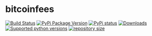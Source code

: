 # bitcoinfees

[![Build Status](https://travis-ci.com/daveusa31/bitcoinfees.svg?branch=master)](https://travis-ci.com/daveusa31/bitcoinfees)
[![PyPi Package Version](https://img.shields.io/pypi/v/bitcoinfees.svg?style=flat-square)](https://pypi.python.org/pypi/bitcoinfees)
[![PyPi status](https://img.shields.io/pypi/status/bitcoinfees.svg?style=flat-square)](https://pypi.python.org/pypi/bitcoinfees)
[![Downloads](https://pepy.tech/badge/bitcoinfees)](https://pepy.tech/project/bitcoinfees)
[![Supported python versions](https://img.shields.io/pypi/pyversions/bitcoinfees.svg?style=flat-square)](https://pypi.python.org/pypi/bitcoinfees)
[![repository size](https://img.shields.io/github/repo-size/daveusa31/bitcoinfees)](https://pypi.python.org/pypi/bitcoinfees)